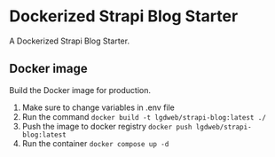 # Dockerized Strapi Blog Starter

A Dockerized Strapi Blog Starter.

## Docker image

Build the Docker image for production.

1. Make sure to change variables in .env file
2. Run the command `docker build -t lgdweb/strapi-blog:latest ./`
3. Push the image to docker registry `docker push lgdweb/strapi-blog:latest`
4. Run the container `docker compose up -d`
